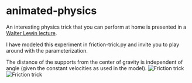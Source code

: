 # animated-physics

An interesting physics trick that you can perform at home is presented in a 
[Walter Lewin lecture](https://www.youtube.com/watch?v=pjsV9Ccqhi4&list=PLyQSN7X0ro203puVhQsmCj9qhlFQ-As8e&index=10&t=47m19s).

I have modeled this experiment in friction-trick.py and invite you to play around with the parameterization.

The distance of the supports from the center of gravity is independent of angle (given the constant velocities as used in the model).
![Friction trick](https://semiller10.github.io/images/animated-physics/friction-trick-0degrees.gif)
![Friction trick](https://semiller10.github.io/images/animated-physics/friction-trick-neg15degrees.gif)
